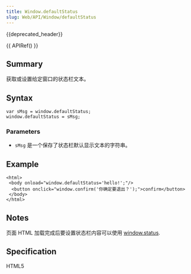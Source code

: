 ```yaml
---
title: Window.defaultStatus
slug: Web/API/Window/defaultStatus
---
```

{{deprecated_header}}

{{ APIRef() }}

## Summary

获取或设置给定窗口的状态栏文本。

## Syntax

```plain
var sMsg = window.defaultStatus;
window.defaultStatus = sMsg;
```

### Parameters

- `sMsg` 是一个保存了状态栏默认显示文本的字符串。

## Example

```plain
<html>
 <body onload="window.defaultStatus='hello!';"/>
  <button onclick="window.confirm('你确定要退出？');">confirm</button>
 </body>
</html>
```

## Notes

页面 HTML 加载完成后要设置状态栏内容可以使用 [window.status](/zh-CN/Gecko_DOM_Reference/window/status).

## Specification

HTML5
